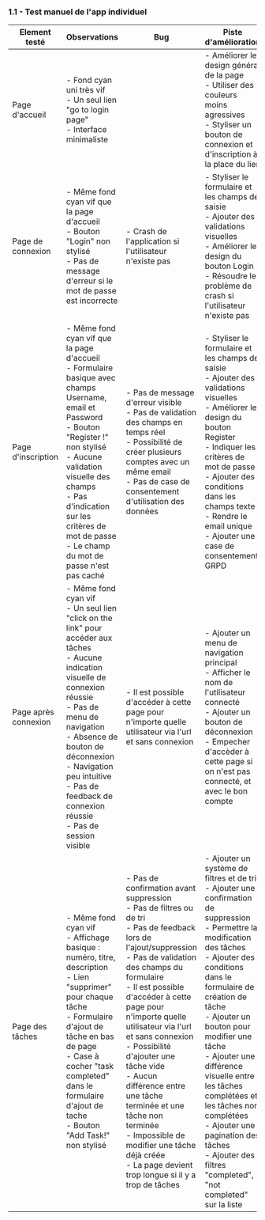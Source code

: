 ### 1.1 - Test manuel de l'app individuel

| Element testé        | Observations                                                                                                                                                                                                                                                                                                      | Bug                                                                                                                                                                                                                                                                                | Piste d'amélioration                                                                                                                                                                                                |
| -------------------- | ----------------------------------------------------------------------------------------------------------------------------------------------------------------------------------------------------------------------------------------------------------------------------------------------------------------- | ---------------------------------------------------------------------------------------------------------------------------------------------------------------------------------------------------------------------------------------------------------------------------------- | ------------------------------------------------------------------------------------------------------------------------------------------------------------------------------------------------------------------- |
| Page d'accueil       | - Fond cyan uni très vif<br>- Un seul lien "go to login page"<br>- Interface minimaliste                                                                                                                                                                                                                          |                                                                                                                                                                                                                                                                                    | - Améliorer le design général de la page<br>- Utiliser des couleurs moins agressives<br>- Styliser un bouton de connexion et d'inscription à la place du lien                                                       |
| Page de connexion    | - Même fond cyan vif que la page d'accueil<br>- Bouton "Login" non stylisé<br>- Pas de message d'erreur si le mot de passe est incorrecte                                                                                                                                                                         | - Crash de l'application si l'utilisateur n'existe pas                                                                                                                                                                                                                             | - Styliser le formulaire et les champs de saisie<br>- Ajouter des validations visuelles<br>- Améliorer le design du bouton Login<br>- Résoudre le problème de crash si l'utilisateur n'existe pas                   |
| Page d'inscription   | - Même fond cyan vif que la page d'accueil<br>- Formulaire basique avec champs Username, email et Password<br>- Bouton "Register !" non stylisé<br>- Aucune validation visuelle des champs<br>- Pas d'indication sur les critères de mot de passe<br>- Le champ du mot de passe n'est pas caché                   | - Pas de message d'erreur visible<br>- Pas de validation des champs en temps réel<br>- Possibilité de créer plusieurs comptes avec un même email<br>- Pas de case de consentement d'utilisation des données                                                                                                                                                                                                  | - Styliser le formulaire et les champs de saisie<br>- Ajouter des validations visuelles<br>- Améliorer le design du bouton Register <br>- Indiquer les critères de mot de passe <br>- Ajouter des conditions dans les champs texte<br>- Rendre le email unique<br>- Ajouter une case de consentement GRPD                                     |
| Page après connexion | - Même fond cyan vif<br>- Un seul lien "click on the link" pour accéder aux tâches<br>- Aucune indication visuelle de connexion réussie<br>- Pas de menu de navigation<br>- Absence de bouton de déconnexion <br>- Navigation peu intuitive<br>- Pas de feedback de connexion réussie<br>- Pas de session visible | - Il est possible d'accéder à cette page pour n'importe quelle utilisateur via l'url et sans connexion                                                                                                                                                                            | - Ajouter un menu de navigation principal<br>- Afficher le nom de l'utilisateur connecté<br>- Ajouter un bouton de déconnexion<br>- Empecher d'accèder à cette page si on n'est pas connecté, et avec le bon compte |
| Page des tâches      | - Même fond cyan vif<br>- Affichage basique : numéro, titre, description<br>- Lien "supprimer" pour chaque tâche<br>- Formulaire d'ajout de tâche en bas de page<br>- Case à cocher "task completed" dans le formulaire d'ajout de tache<br>- Bouton "Add Task!" non stylisé                                      | - Pas de confirmation avant suppression<br>- Pas de filtres ou de tri<br>- Pas de feedback lors de l'ajout/suppression<br>- Pas de validation des champs du formulaire<br />- Il est possible d'accéder à cette page pour n'importe quelle utilisateur via l'url et sans connexion<br>- Possibilité d'ajouter une tâche vide<br>- Aucun différence entre une tâche terminée et une tâche non terminée<br>- Impossible de modifier une tâche déjà créée<br>- La page devient trop longue si il y a trop de tâches  | - Ajouter un système de filtres et de tri<br>- Ajouter une confirmation de suppression<br>- Permettre la modification des tâches<br>- Ajouter des conditions dans le formulaire de création de tâche<br>- Ajouter un bouton pour modifier une tâche <br>- Ajouter une différence visuelle entre les tâches complétées et les tâches non complétées<br>- Ajouter une pagination des tâches<br>- Ajouter des filtres "completed", "not completed" sur la liste                                      |
